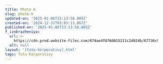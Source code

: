 ```yaml
---
title: Photo H
slug: photo-h
updated-on: '2025-01-06T23:13:58.805Z'
created-on: '2024-12-31T03:05:13.867Z'
published-on: '2025-01-06T23:13:58.805Z'
f_izobrazheniya:
  url: >-
    https://cdn.prod.website-files.com/674ae4f0760015211c2d924b/67736c960df17be166e9d319_NrHgwl6X3gw.jpg
  alt: null
layout: '[foto-korporativy].html'
tags: foto-korporativy
---
```



